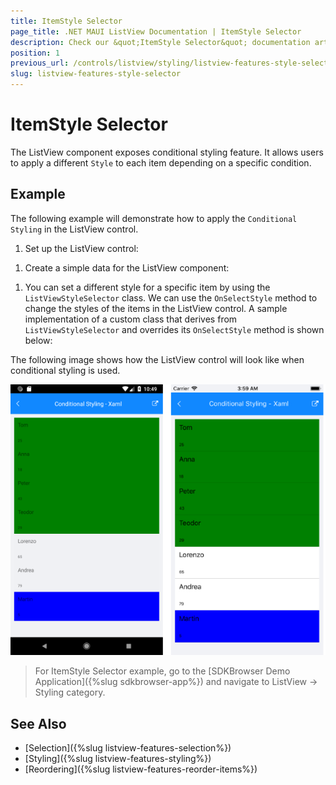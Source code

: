```yaml
---
title: ItemStyle Selector
page_title: .NET MAUI ListView Documentation | ItemStyle Selector
description: Check our &quot;ItemStyle Selector&quot; documentation article for Telerik ListView for .NET MAUI.
position: 1
previous_url: /controls/listview/styling/listview-features-style-selector
slug: listview-features-style-selector
---
```


# ItemStyle Selector

The ListView component exposes conditional styling feature. It allows users to apply a different `Style` to each item depending on a specific condition.

## Example

The following example will demonstrate how to apply the `Conditional Styling` in the ListView control. 

1. Set up the ListView control:

 <snippet id='listview-styleselector-listview-xaml'/>

1. Create a simple data for the ListView component:

 <snippet id='listview-styleselector-source'/>

1. You can set a different style for a specific item by using the `ListViewStyleSelector` class. We can use the `OnSelectStyle` method to change the styles of the items in the ListView control. A sample implementation of a custom class that derives from `ListViewStyleSelector` and overrides its `OnSelectStyle` method is shown below:

 <snippet id='listview-features-onselectstyle'/>

The following image shows how the ListView control will look like when conditional styling is used.

![StyleSelector](../images/listview-features-style-selector.png "Style Selector")

> For ItemStyle Selector example, go to the [SDKBrowser Demo Application]({%slug sdkbrowser-app%}) and navigate to ListView -> Styling category.

## See Also

- [Selection]({%slug listview-features-selection%})
- [Styling]({%slug listview-features-styling%})
- [Reordering]({%slug listview-features-reorder-items%})

